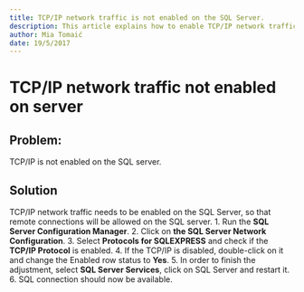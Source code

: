 ```yaml
---
title: TCP/IP network traffic is not enabled on the SQL Server.
description: This article explains how to enable TCP/IP network traffic on SQL server.
author: Mia Tomaić
date: 19/5/2017
---
```


# TCP/IP network traffic not enabled on server

## Problem:

TCP/IP is not enabled on the SQL server.

## Solution

TCP/IP network traffic needs to be enabled on the SQL Server, so that remote connections will be allowed on the SQL server. 1. Run the **SQL Server Configuration Manager**. 2. Click on **the SQL Server Network Configuration**. 3. Select **Protocols for SQLEXPRESS** and check if the **TCP/IP Protocol** is enabled. 4. If the TCP/IP is disabled, double-click on it and change the Enabled row status to **Yes**. 5. In order to finish the adjustment, select **SQL Server Services**, click on SQL Server and restart it. 6. SQL connection should now be available.

